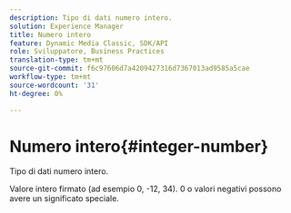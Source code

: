 ```yaml
---
description: Tipo di dati numero intero.
solution: Experience Manager
title: Numero intero
feature: Dynamic Media Classic, SDK/API
role: Sviluppatore, Business Practices
translation-type: tm+mt
source-git-commit: f6c97606d7a4209427316d7367013ad9585a5cae
workflow-type: tm+mt
source-wordcount: '31'
ht-degree: 0%

---
```



# Numero intero{#integer-number}

Tipo di dati numero intero.

Valore intero firmato (ad esempio 0, -12, 34). 0 o valori negativi possono avere un significato speciale.
